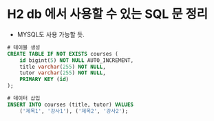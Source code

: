 # H2 db 에서 사용할 수 있는 SQL 문 정리

 - MYSQL도 사용 가능할 듯.



``` sql
# 테이블 생성
CREATE TABLE IF NOT EXISTS courses (
    id bigint(5) NOT NULL AUTO_INCREMENT, 
    title varchar(255) NOT NULL,
    tutor varchar(255) NOT NULL,
    PRIMARY KEY (id)
);

# 데이터 삽입
INSERT INTO courses (title, tutor) VALUES
    ('제목1', '강사1'), ('제목2', '강사2');

```

